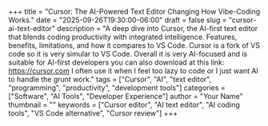 +++
title = "Cursor: The AI-Powered Text Editor Changing How Vibe-Coding Works."
date = "2025-09-26T19:30:00-06:00"
draft = false
slug = "cursor-ai-text-editor"
description = "A deep dive into Cursor, the AI-first text editor that blends coding productivity with integrated intelligence. Features, benefits, limitations, and how it compares to VS Code. Cursor is a fork of VS code so it is very simular to VS Code. Overall it is very AI-focused and is suitable for AI-first developers you can also download at this link: https://cursor.com I often use it when I feel too lazy to code or I just want AI to handle the grunt work."
tags = ["Cursor", "AI", "text editor", "programming", "productivity", "development tools"]
categories = ["Software", "AI Tools", "Developer Experience"]
author = "Your Name"
thumbnail = ""
keywords = ["Cursor editor", "AI text editor", "AI coding tools", "VS Code alternative", "Cursor review"]
+++

